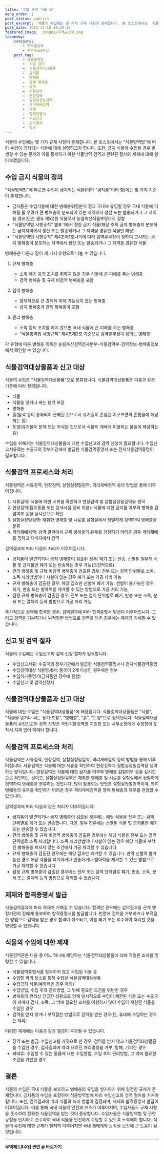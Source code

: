 ```yaml
---
title: '수입 금지 식물 등'
menu_order: 1
post_status: publish
post_excerpt: '식물의 수입에는 몇 가지 규제 사항이 존재합니다. 본 포스트에서는  식물방역법 에 따라 수입이 금지되는 식물에 대해 설명하고자 합니다. 또한, 금지 식물이 수입될 경우 발생할 수 있는 문제와 이를 통제하기 위한 식물방역 검역과 관련된 절차와 제재에 대해 알아보겠습니다.'
post_date: 2023-11-10 19:29:47
featured_image: _images/무역출입국.png
taxonomy:
    category:
        - 무역출입국
        - 무역제도Ⅱ수입
    post_tag:
        - 식물방역법
        -  수입 금지
        -  식물검역대상물품
        -  금지품
        -  병해충
        -  규제 병해충
        -  검역
        -  서류검역
        -  현장검역
        -  실험실정밀검역
        -  격리재배검역
        -  제재
        -  합격증명서
        -  수입신고
        -  검사결과
        -  벌금
---
```



식물의 수입에는 몇 가지 규제 사항이 존재합니다. 본 포스트에서는 "식물방역법"에 따라 수입이 금지되는 식물에 대해 설명하고자 합니다. 또한, 금지 식물이 수입될 경우 발생할 수 있는 문제와 이를 통제하기 위한 식물방역 검역과 관련된 절차와 제재에 대해 알아보겠습니다.

## 수입 금지 식물의 정의

"식물방역법"에 따르면 수입이 금지되는 식물(이하 "금지품"이라 함)에는 몇 가지 기준이 존재합니다. 

- 금지품은 수입식물에 대한 병해충위험분석 결과 국내에 유입될 경우 국내 식물에 피해를 줄 우려가 큰 병해충이 분포되어 있는 지역에서 생산 또는 발송되거나 그 지역을 경유(단순 경유 제외)한 식물로서 농림축산식품부령으로 정함
- "식물방역법 시행규칙" 별표 1에서 정한 금지 식물(해당 호의 금지 병해충이 분포하는 금지지역에서 생산 또는 발송되거나 그 지역을 경유한 식물만 해당)
- "식물방역법 시행규칙" 제4조제1호나목에 따라 검역본부장이 정하여 고시하는 금지 병해충이 분포하는 지역에서 생산 또는 발송되거나 그 지역을 경유한 식물

병해충은 다음과 같이 세 가지 유형으로 나눌 수 있습니다.

1. 규제 병해충
   - 소독·폐기 등의 조치를 취하지 않을 경우 식물에 큰 피해를 주는 병해충
   - 검역 병해충 및 규제 비검역 병해충을 포함

2. 검역 병해충
   - 잠재적으로 큰 경제적 피해 가능성이 있는 병해충
   - 금지 병해충과 관리 병해충이 포함

3. 관리 병해충
   - 소독 등의 조치를 하지 않으면 국내 식물에 큰 피해를 주는 병해충
   - "식물방역법 시행규칙" 제4조제2호 기준으로 검역본부장이 정하는 병해충

각 유형에 따른 병해충 목록은 농림축산검역검사본부-식물검역부-검역정보-병해충정보에서 확인할 수 있습니다.

## 식물검역대상물품과 신고 대상

식물의 수입은 "식물검역대상물품"으로 분류됩니다. 식물검역대상물품은 다음과 같은 기준에 따라 정의됩니다.

- 식물
- 식물을 넣거나 싸는 용기·포장
- 병해충
- 흙(암석 등이 풍화되어 분해된 것으로서 유기질이 혼입된 지구표면의 혼합물에 해당하는 흙)
- 토양(유기물이 분해 또는 부식된 것으로서 식물의 재배에 이용되는 물질에 해당하는 흙)

수입을 위해서는 식물검역대상물품에 대한 수입신고와 검역 신청이 필요합니다. 수입신고서류로는 수출국의 정부기관에서 발급한 식물검역증명서 또는 전자식물검역증명이 필요합니다.

## 식물검역 프로세스와 처리

식물검역은 서류검역, 현장검역, 실험실정밀검역, 격리재배검역 등의 방법을 통해 이루어집니다.

1. 서류검역: 식물에 대한 서류를 확인하고 현장검역 및 실험실정밀검역을 생략
2. 현장검역(탐지동물 또는 검색시설·장비 이용): 식물에 대한 금지품 여부와 병해충 감염여부 등을 실시간으로 확인
3. 실험실정밀검역: 채취한 병해충 및 시료를 실험실에서 정밀하게 검역하여 병해충을 분류
4. 격리재배검역: 검역 결과에서 규제 병해충의 유무를 판정하기 어려운 경우 격리재배를 명하고 재배지에서 검역

검역결과에 따라 다음의 처리가 이루어집니다.

- 금지품이 발견되거나 금지 병해충이 검출된 경우: 폐기 또는 반송. 선별된 일부의 식물 및 금지품만 폐기 또는 반송하는 경우 가능(조건적으로)
- 관리 병해충 및 규제 비검역 병해충이 검출된 경우: 전부 또는 검역 단위별로 소독. 소독 처리방법이나 시설이 없는 경우 폐기 또는 가공 처리 가능
- 규제 병해충이 검출된 경우: 해당 잡초만 선별해 폐기 가능. 선별이 불가능한 경우 폐기, 반송 또는 발아력을 제거할 수 있는 방법으로 가공 처리 가능
- 잠정 규제 병해충이 검출된 경우: 전부 또는 검역 단위별로 폐기, 반송 또는 소독, 분쇄 또는 열처리 등의 방법으로 가공 처리 가능

추가적으로 검역에 합격한 경우, 검역결과에 따라 합격증명서 발급이 이루어집니다. 그리고 검역을 거부하거나 부적절한 방법으로 검역을 받은 경우에는 제재가 가해질 수 있습니다.

## 신고 및 검역 절차

식물의 수입에는 수입신고와 검역 신청 절차가 필요합니다. 

- 수입신고서류: 수출국의 정부기관에서 발급한 식물검역증명서나 전자식물검역증명
- 수입검역대상 식물명세서: 품목이 2개 이상인 경우에만 첨부
- 수입허가증명서(금지품인 경우에 한함)
- 수입신고 및 검역신청서

## 식물검역대상물품과 신고 대상

식물에 대한 수입은 "식물검역대상물품"에 해당됩니다. 식물검역대상물품은 "식물", "식물을 넣거나 싸는 용기·포장", "병해충", "흙", "토양"으로 정의됩니다. 식물검역대상물품의 수입신고와 검역 신청은 국립식물검역원 지원장 또는 사무소장에게 수입항에 도착시 지체 없이 하여야 합니다.

## 식물검역 프로세스와 처리

식물검역은 서류검역, 현장검역, 실험실정밀검역, 격리재배검역 등의 방법을 통해 이루어집니다. 서류검역은 식물에 대한 서류를 확인하여 현장검역과 실험실정밀검역을 생략하는 방식입니다. 현장검역은 식물에 대한 금지품 여부와 병해충 감염여부 등을 실시간으로 확인하는 것이고, 실험실정밀검역은 채취한 병해충 및 시료를 실험실에서 정밀하게 검역하여 병해충을 분류하는 것입니다. 많이 활용되는 방법은 실험실정밀검역이며, 특히 병해충의 유무를 확인하기 어려운 경우 격리재배검역을 행해 병해충의 유무를 판정할 수 있습니다.

검역결과에 따라 다음과 같은 처리가 이루어집니다.

- 금지품이 발견되거나 금지 병해충이 검출된 경우에는 해당 식물을 전부 또는 검역 단위별로 폐기 또는 반송합니다. 다만, 일부 경우에는 선별된 식물 및 금지품만 폐기 또는 반송할 수 있습니다.
- 관리 병해충 및 규제 비검역 병해충이 검출된 경우에는 해당 식물을 전부 또는 검역 단위별로 소독 처리합니다. 소독 처리방법이나 시설이 없는 경우 해당 식물에 부착된 병해충을 퍼지지 않는 조건에서 가공 처리할 수 있습니다.
- 규제 병해충이 검출된 경우에는 해당 잡초만 폐기할 수 있습니다. 만약 선별이 불가능한 경우 해당 식물을 폐기하거나 반송하거나 발아력을 제거할 수 있는 방법으로 가공 처리할 수 있습니다.
- 잠정 규제 병해충이 검출된 경우에는 전부 또는 검역 단위별로 폐기, 반송, 소독, 분쇄 또는 열처리 등의 방법으로 처리할 수 있습니다.

## 제재와 합격증명서 발급

식물검역결과에 따라 제재가 가해질 수 있습니다. 합격인 경우에는 검역결과를 관계 행정기관의 장에게 통보하여 합격증명서를 발급합니다. 반면에 검역을 거부하거나 부적절한 방법으로 검역을 받은 경우 합격이 취소되고, 이를 폐기 또는 회수하여 처리할 것을 명령할 수 있습니다.

## 식물의 수입에 대한 제재

식물검역관은 다음 중 어느 하나에 해당하는 식물검역대상물품에 대해 적절한 조치를 명령할 수 있습니다.

- 식물검역증명서를 첨부하지 않고 수입된 식물 등
- 수입항 외의 장소를 통해 수입된 식물검역대상물품
- 수입금지 식물(예외적인 경우 제외)
- 수입방법, 수입 후의 관리방법, 그 밖에 필요한 조건을 위반한 경우
- 병해충의 관리상 긴급한 상황으로 인해 일시적으로 수입이 제한된 식물 또는 수출국이 재배지 검사, 소독, 그 밖에 필요한 조치를 이행하지 않아 수입이 제한된 식물을 수입한 경우
- 검역을 받지 않거나 부적절한 방법으로 검역을 받은 경우(단, 휴대해 수입하는 경우는 제외)

이러한 제재에는 다음과 같은 벌금이 부과될 수 있습니다.

- 징역 또는 벌금: 수입신고를 거짓으로 한 경우, 검역을 받지 않고 식물검역대상물품을 수입한 경우, 검사결과에 따라 내려진 처리명령을 거부, 방해, 기피한 경우
- 과태료: 수입할 수 있는 물품에 대한 수입방법, 수입 후의 관리방법, 그 밖에 필요한 조건을 위반한 경우

## 결론

식물의 수입은 국내 식물을 보호하고 병해충의 유입을 방지하기 위해 일정한 규제가 존재합니다. 금지품의 수입을 포함하여 식물방역법에 따라 수입신고와 검역 절차를 거쳐야 합니다. 또한, 검역결과에 따라 식물의 처리 방법이 결정되며, 제재와 합격증명서 발급이 이루어집니다. 이를 통해 국내 식물의 안전과 보호가 이루어지며, 수입자들도 규제 사항을 준수하여 정확한 식물검역을 받는 것이 중요합니다. 수입자들은 식물방역법 및 관련 규정을 인지하고 준수하여 국내 식물을 안전하게 수입할 수 있도록 노력해야 합니다. 식물의 수입에 대한 규제가 철저히 이루어지면 국내 생태계와 농작물 보전에 큰 도움이 될 것입니다.
<!-- wp:separator -->
<hr class="wp-block-separator has-alpha-channel-opacity"/>
<!-- /wp:separator -->

<!-- wp:group {"backgroundColor":"base","layout":{"type":"constrained"}} -->
<div class="wp-block-group has-base-background-color has-background"><!-- wp:paragraph {"align":"center","fontSize":"medium"} -->
<p class="has-text-align-center has-large-font-size"><strong>무역제도Ⅱ수입 관련 글 바로가기</strong></p>
<!-- /wp:paragraph -->


<!-- wp:latest-posts
{"categories":[{"id":14432,"count":19,"description":"","link":"https://uknowlaw.com/category/%eb%ac%b4%ec%97%ad%ec%a0%9c%eb%8f%84%e2%85%b1%ec%88%98%ec%9e%85/","name":"무역제도Ⅱ수입","slug":"무역제도Ⅱ수입","taxonomy":"category","parent":0,"meta":[],"_links":{"self":[{"href":"https://uknowlaw.com/wp-json/wp/v2/categories/14432"}],"collection":[{"href":"https://uknowlaw.com/wp-json/wp/v2/categories"}],"about":[{"href":"https://uknowlaw.com/wp-json/wp/v2/taxonomies/category"}],"wp:post_type":[{"href":"https://uknowlaw.com/wp-json/wp/v2/posts?categories=14432"}],"curies":[{"name":"wp","href":"https://api.w.org/{rel}","templated":true}]}}],"postsToShow":100,"excerptLength":28,"postLayout":"grid","columns":2,"featuredImageAlign":"left","featuredImageSizeSlug":"large","fontSize":"small"} /--></div>
<!-- /wp:group -->